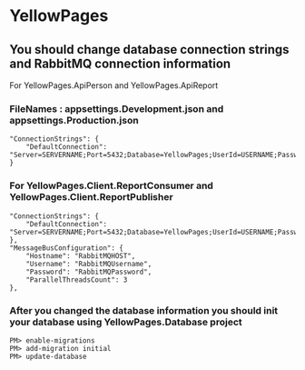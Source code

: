 # YellowPages


## You should change database connection strings and RabbitMQ connection information

For YellowPages.ApiPerson and YellowPages.ApiReport

### FileNames : appsettings.Development.json and appsettings.Production.json

	"ConnectionStrings": {
		"DefaultConnection": "Server=SERVERNAME;Port=5432;Database=YellowPages;UserId=USERNAME;Password=PASSWORD"
	}
	
### For YellowPages.Client.ReportConsumer and YellowPages.Client.ReportPublisher

	"ConnectionStrings": {
		"DefaultConnection": "Server=SERVERNAME;Port=5432;Database=YellowPages;UserId=USERNAME;Password=PASSWORD"
	},
	"MessageBusConfiguration": {
		"Hostname": "RabbitMQHOST",
		"Username": "RabbitMQUsername",
		"Password": "RabbitMQPassword",
		"ParallelThreadsCount": 3
	},
	
### After you changed the database information you should init your database using YellowPages.Database project

	PM> enable-migrations
	PM> add-migration initial
	PM> update-database
